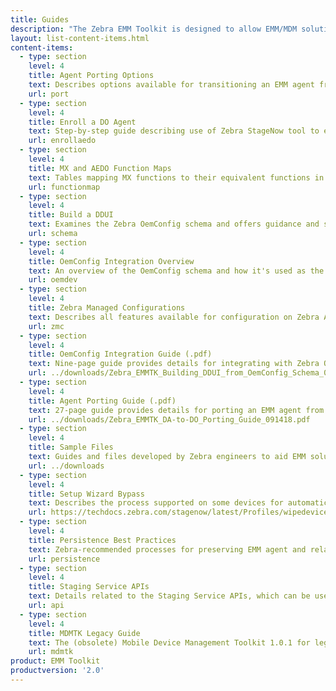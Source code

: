 ```yaml
---
title: Guides
description: "The Zebra EMM Toolkit is designed to allow EMM/MDM solution providers to adapt their products to manage Zebra devices and software. The guides linked below provide all necessary documentation."  
layout: list-content-items.html
content-items:
  - type: section
    level: 4
    title: Agent Porting Options
    text: Describes options available for transitioning an EMM agent from MX to AEDO, which is required for managing Zebra Android N and later devices. Includes a link to detailed porting instructions. 
    url: port
  - type: section
    level: 4
    title: Enroll a DO Agent
    text: Step-by-step guide describing use of Zebra StageNow tool to enroll an agent as a Device Owner on a Zebra device and to persist the settings to ensure the device returns to manageability following an Enterprise Reset.
    url: enrollaedo
  - type: section
    level: 4
    title: MX and AEDO Function Maps
    text: Tables mapping MX functions to their equivalent functions in Android Enterprise APIs or Zebra Managed Configurations.
    url: functionmap
  - type: section
    level: 4
    title: Build a DDUI 
    text: Examines the Zebra OemConfig schema and offers guidance and sample tools for creating a data-driven user interface for managing Zebra devices.
    url: schema
  - type: section
    level: 4
    title: OemConfig Integration Overview
    text: An overview of the OemConfig schema and how it's used as the source for a data-driven UI. Includes a link to a detailed integration guide.  
    url: oemdev
  - type: section
    level: 4
    title: Zebra Managed Configurations
    text: Describes all features available for configuration on Zebra Android devices through Managed Configurations, a generic Android app extension mechanism.  
    url: zmc
  - type: section
    level: 4
    title: OemConfig Integration Guide (.pdf)
    text: Nine-page guide provides details for integrating with Zebra OemConfig, including suggestions for building a DDUI from the Zebra OemConfig app schema.  
    url: ../downloads/Zebra_EMMTK_Building_DDUI_from_OemConfig_Schema_091418.pdf
  - type: section
    level: 4
    title: Agent Porting Guide (.pdf)
    text: 27-page guide provides details for porting an EMM agent from Device Administrator (DA) to Device Owner (DO). Includes step-by-step instructions for agent porting, recommendations for encoding Managed Configurations for delivery, explanations of terminology and suggested porting milestones. 
    url: ../downloads/Zebra_EMMTK_DA-to-DO_Porting_Guide_091418.pdf
  - type: section
    level: 4
    title: Sample Files 
    text: Guides and files developed by Zebra engineers to aid EMM solution providers adapting their tools to new and emerging specifications for Android device administration. 
    url: ../downloads
  - type: section
    level: 4
    title: Setup Wizard Bypass
    text: Describes the process supported on some devices for automatically bypassing the Zebra and Android Setup Wizards following an Enterprise Reset (links to a StageNow guide page).
    url: https://techdocs.zebra.com/stagenow/latest/Profiles/wipedevice/#setupwizardmanualbypass
  - type: section
    level: 4
    title: Persistence Best Practices
    text: Zebra-recommended processes for preserving EMM agent and related files and restoring a device to manageability after an Enterprise Reset, which erases non-persistent software on the device. 
    url: persistence
  - type: section
    level: 4
    title: Staging Service APIs
    text: Details related to the Staging Service APIs, which can be used to produce StageNow barcodes from an EMM console to enroll an AEDO EMM agent using the StageNow device client.
    url: api
  - type: section
    level: 4
    title: MDMTK Legacy Guide
    text: The (obsolete) Mobile Device Management Toolkit 1.0.1 for legacy devices.
    url: mdmtk
product: EMM Toolkit
productversion: '2.0'
---
```

